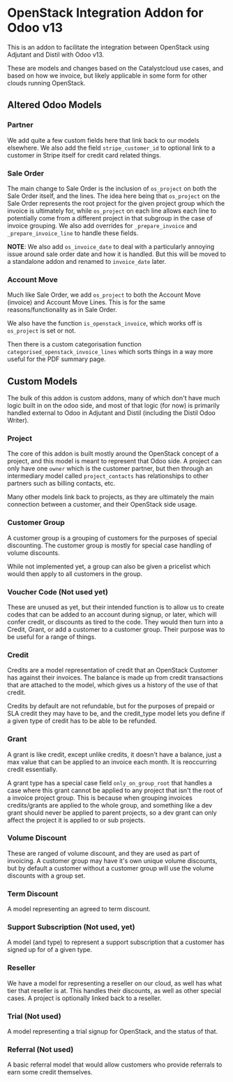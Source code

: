 # OpenStack Integration Addon for Odoo v13

This is an addon to facilitate the integration between OpenStack using Adjutant and Distil with Odoo v13.

These are models and changes based on the Catalystcloud use cases, and based on how we invoice, but likely applicable in some form for other clouds running OpenStack.

## Altered Odoo Models

### Partner

We add quite a few custom fields here that link back to our models elsewhere. We also add the field `stripe_customer_id` to optional link to a customer in Stripe itself for credit card related things.

### Sale Order

The main change to Sale Order is the inclusion of `os_project` on both the Sale Order itself, and the lines. The idea here being that `os_project` on the Sale Order represents the root project for the given project group which the invoice is ultimately for, while `os_project` on each line allows each line to potentially come from a different project in that subgroup in the case of invoice grouping. We also add overrides for `_prepare_invoice` and `_prepare_invoice_line` to handle these fields.

**NOTE**: We also add `os_invoice_date` to deal with a particularly annoying issue around sale order date and how it is handled. But this will be moved to a standalone addon and renamed to `invoice_date` later.

### Account Move

Much like Sale Order, we add `os_project` to both the Account Move (invoice) and Account Move Lines. This is for the same reasons/functionality as in Sale Order.

We also have the function `is_openstack_invoice`, which works off is `os_project` is set or not.

Then there is a custom categorisation function `categorised_openstack_invoice_lines` which sorts things in a way more useful for the PDF summary page.

## Custom Models

The bulk of this addon is custom addons, many of which don't have much logic built in on the odoo side, and most of that logic (for now) is primarily handled external to Odoo in Adjutant and Distil (including the Distil Odoo Writer).

### Project

The core of this addon is built mostly around the OpenStack concept of a project, and this model is meant to represent that Odoo side. A project can only have one `owner` which is the customer partner, but then through an intermediary model called `project_contacts` has relationships to other partners such as billing contacts, etc.

Many other models link back to projects, as they are ultimately the main connection between a customer, and their OpenStack side usage.

### Customer Group

A customer group is a grouping of customers for the purposes of special discounting. The customer group is mostly for special case handling of volume discounts.

While not implemented yet, a group can also be given a pricelist which would then apply to all customers in the group.

### Voucher Code (Not used yet)

These are unused as yet, but their intended function is to allow us to create codes that can be added to an account during signup, or later, which will confer credit, or discounts as tired to the code. They would then turn into a Credit, Grant, or add a customer to a customer group. Their purpose was to be useful for a range of things.

### Credit

Credits are a model representation of credit that an OpenStack Customer has against their invoices. The balance is made up from credit transactions that are attached to the model, which gives us a history of the use of that credit.

Credits by default are not refundable, but for the purposes of prepaid or SLA credit they may have to be, and the credit_type model lets you define if a given type of credit has to be able to be refunded.

### Grant

A grant is like credit, except unlike credits, it doesn't have a balance, just a max value that can be applied to an invoice each month. It is reoccurring credit essentially.

A grant type has a special case field `only_on_group_root` that handles a case where this grant cannot be applied to any project that isn't the root of a invoice project group. This is because when grouping invoices credits/grants are applied to the whole group, and something like a dev grant should never be applied to parent projects, so a dev grant can only affect the project it is applied to or sub projects.

### Volume Discount

These are ranged of volume discount, and they are used as part of invoicing. A customer group may have it's own unique volume discounts, but by default a customer without a customer group will use the volume discounts with a group set.

### Term Discount

A model representing an agreed to term discount.

### Support Subscription (Not used, yet)

A model (and type) to represent a support subscription that a customer has signed up for of a given type.

### Reseller

We have a model for representing a reseller on our cloud, as well has what tier that reseller is at. This handles their discounts, as well as other special cases. A project is optionally linked back to a reseller.

### Trial (Not used)

A model representing a trial signup for OpenStack, and the status of that.

### Referral (Not used)

A basic referral model that would allow customers who provide referrals to earn some credit themselves.
